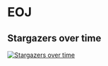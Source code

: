 # EOJ

## Stargazers over time

[![Stargazers over time](https://starchart.cc/ciring/EOJ.svg)](https://starchart.cc/ciring/EOJ)
